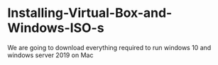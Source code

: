 # Installing-Virtual-Box-and-Windows-ISO-s
We are going to download everything required to run windows 10 and windows server 2019 on Mac

